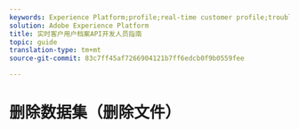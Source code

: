 ```yaml
---
keywords: Experience Platform;profile;real-time customer profile;troubleshooting;API
solution: Adobe Experience Platform
title: 实时客户用户档案API开发人员指南
topic: guide
translation-type: tm+mt
source-git-commit: 83c7ff45af7266904121b7ff6edcb0f9b0559fee

---
```



# 删除数据集（删除文件）
